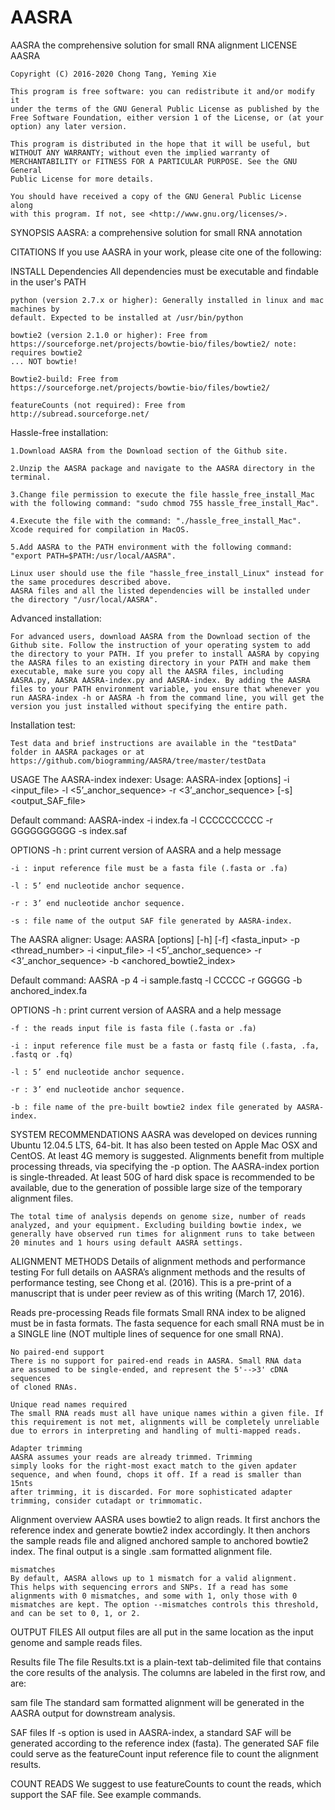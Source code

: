# AASRA
AASRA the comprehensive solution for small RNA alignment
LICENSE
    AASRA

    Copyright (C) 2016-2020 Chong Tang, Yeming Xie

    This program is free software: you can redistribute it and/or modify it
    under the terms of the GNU General Public License as published by the
    Free Software Foundation, either version 1 of the License, or (at your
    option) any later version.

    This program is distributed in the hope that it will be useful, but
    WITHOUT ANY WARRANTY; without even the implied warranty of
    MERCHANTABILITY or FITNESS FOR A PARTICULAR PURPOSE. See the GNU General
    Public License for more details.

    You should have received a copy of the GNU General Public License along
    with this program. If not, see <http://www.gnu.org/licenses/>.

SYNOPSIS
AASRA: a comprehensive solution for small RNA annotation

CITATIONS
    If you use AASRA in your work, please cite one of the following:

    
INSTALL
  Dependencies
    All dependencies must be executable and findable in the user's PATH

    python (version 2.7.x or higher): Generally installed in linux and mac machines by
    default. Expected to be installed at /usr/bin/python

    bowtie2 (version 2.1.0 or higher): Free from
    https://sourceforge.net/projects/bowtie-bio/files/bowtie2/ note: requires bowtie2
    ... NOT bowtie!

    Bowtie2-build: Free from
    https://sourceforge.net/projects/bowtie-bio/files/bowtie2/

    featureCounts (not required): Free from
    http://subread.sourceforge.net/

  Hassle-free installation:
  
    1.Download AASRA from the Download section of the Github site.
    
    2.Unzip the AASRA package and navigate to the AASRA directory in the terminal.
    
    3.Change file permission to execute the file hassle_free_install_Mac with the following command: "sudo chmod 755 hassle_free_install_Mac".
    
    4.Execute the file with the command: "./hassle_free_install_Mac". Xcode required for compilation in MacOS.
    
    5.Add AASRA to the PATH environment with the following command: "export PATH=$PATH:/usr/local/AASRA".
    
    Linux user should use the file "hassle_free_install_Linux" instead for the same procedures described above. 
    AASRA files and all the listed dependencies will be installed under the directory "/usr/local/AASRA".
    
  Advanced installation:
  
    For advanced users, download AASRA from the Download section of the Github site. Follow the instruction of your operating system to add the directory to your PATH. If you prefer to install AASRA by copying the AASRA files to an existing directory in your PATH and make them executable, make sure you copy all the AASRA files, including AASRA.py, AASRA AASRA-index.py and AASRA-index. By adding the AASRA files to your PATH environment variable, you ensure that whenever you run AASRA-index -h or AASRA -h from the command line, you will get the version you just installed without specifying the entire path.


  Installation test:
  
    Test data and brief instructions are available in the "testData" folder in AASRA packages or at
    https://github.com/biogramming/AASRA/tree/master/testData


USAGE
The AASRA-index indexer:
    Usage: AASRA-index [options] -i <input_file> -l <5’_anchor_sequence> -r <3’_anchor_sequence> [-s] <output_SAF_file>

Default command: AASRA-index -i index.fa -l CCCCCCCCCC -r GGGGGGGGGG -s index.saf

OPTIONS
    -h : print current version of AASRA and a help message

    -i : input reference file must be a fasta file (.fasta or .fa)

    -l : 5’ end nucleotide anchor sequence.

    -r : 3’ end nucleotide anchor sequence.

    -s : file name of the output SAF file generated by AASRA-index.


The AASRA aligner:
    Usage: AASRA [options] [-h] [-f] <fasta_input> -p <thread_number> -i <input_file> -l <5’_anchor_sequence> -r <3’_anchor_sequence> -b <anchored_bowtie2_index>

Default command: AASRA -p 4 -i sample.fastq -l CCCCC -r GGGGG -b anchored_index.fa

OPTIONS
    -h : print current version of AASRA and a help message

    -f : the reads input file is fasta file (.fasta or .fa)

    -i : input reference file must be a fasta or fastq file (.fasta, .fa, .fastq or .fq)

    -l : 5’ end nucleotide anchor sequence.

    -r : 3’ end nucleotide anchor sequence.

    -b : file name of the pre-built bowtie2 index file generated by AASRA-index.


SYSTEM RECOMMENDATIONS
    AASRA was developed on devices running Ubuntu 12.04.5 LTS, 64-bit. It has also been tested on Apple Mac OSX and CentOS. At least 4G memory is suggested. Alignments benefit from multiple processing threads, via specifying the -p option. The AASRA-index portion is single-threaded. At least 50G of hard disk space is recommended to be available, due to the generation of possible large size of the temporary alignment files. 

    The total time of analysis depends on genome size, number of reads analyzed, and your equipment. Excluding building bowtie index, we generally have observed run times for alignment runs to take between 20 minutes and 1 hours using default AASRA settings.


ALIGNMENT METHODS
  Details of alignment methods and performance testing
    For full details on AASRA’s alignment methods and the results of
    performance testing, see Chong et al. (2016). This is a pre-print of a manuscript
    that is under peer review as of this writing (March 17, 2016).

  Reads pre-processing
    Reads file formats
    Small RNA index to be aligned must be in fasta formats. The fasta sequence for each small RNA must be in a SINGLE line (NOT multiple lines of sequence for one small RNA).

    No paired-end support
    There is no support for paired-end reads in AASRA. Small RNA data
    are assumed to be single-ended, and represent the 5'-->3' cDNA sequences
    of cloned RNAs.

    Unique read names required
    The small RNA reads must all have unique names within a given file. If
    this requirement is not met, alignments will be completely unreliable
    due to errors in interpreting and handling of multi-mapped reads.

    Adapter trimming
    AASRA assumes your reads are already trimmed. Trimming
    simply looks for the right-most exact match to the given apdater
    sequence, and when found, chops it off. If a read is smaller than 15nts
    after trimming, it is discarded. For more sophisticated adapter
    trimming, consider cutadapt or trimmomatic.

  Alignment overview
    AASRA uses bowtie2 to align reads. It first anchors the reference index and generate bowtie2 index accordingly. It then anchors the sample reads file and aligned anchored sample to anchored bowtie2 index. The final output is a single .sam formatted alignment file. 

    mismatches
    By default, AASRA allows up to 1 mismatch for a valid alignment.
    This helps with sequencing errors and SNPs. If a read has some
    alignments with 0 mismatches, and some with 1, only those with 0
    mismatches are kept. The option --mismatches controls this threshold,
    and can be set to 0, 1, or 2.

    
OUTPUT FILES
    All output files are all put in the same location as the input genome and sample reads files.

  Results file
    The file Results.txt is a plain-text tab-delimited file that contains
    the core results of the analysis. The columns are labeled in the first
row, and are:

  sam file
    The standard sam formatted alignment will be generated in the AASRA output for downstream analysis. 

  SAF files
    If -s option is used in AASRA-index, a standard SAF will be generated according to the reference index (fasta). The generated SAF file could serve as the featureCount input reference file to count the alignment results.

    
COUNT READS
    We suggest to use featureCounts to count the reads, which support the SAF file. See example commands.
